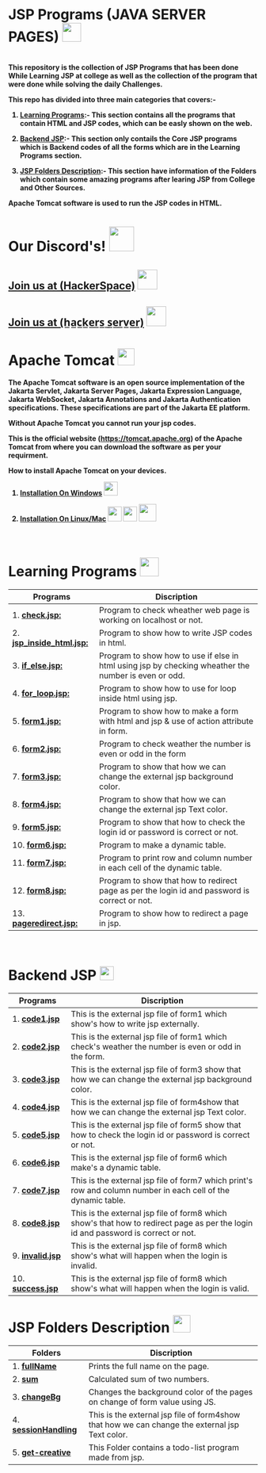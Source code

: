 # JSP Programs (JAVA SERVER PAGES) <img src="https://i.imgur.com/7E125fy.png" height=38px >

<br><b>
This repository is the collection of JSP Programs that has been done While Learning JSP at college as well as the collection of the program that were done while solving the daily Challenges. 

This repo has divided into three main categories that covers:-

1. <u>Learning Programs</u>:- This section contains all the programs that contain HTML and JSP codes, which can be easly shown on the web.<br>

2. <u>Backend JSP</u>:- This section only contails the Core JSP programs which is Backend codes of all the forms which are in the Learning Programs section.<br>

3. <u>JSP Folders Description</u>:- This section have information of the Folders which contain some amazing programs after learing JSP from College and Other Sources.<br>

Apache Tomcat software is used to run the JSP codes in HTML.<br>

<b>

# Our Discord's! <img src="https://i.imgur.com/YrfDw86.gif" height=50px>

**[<h2>Join us at (HackerSpace)](https://discord.gg/5PNFxQF2nz)** <img src="https://i.imgur.com/9TC5djL.gif" height=40px>

**[<h2>Join us at (h̲a̲c̲k̲e̲r̲s̲ ̲s̲e̲r̲v̲e̲r̲)](https://discord.gg/5uZjRKHmJQ)** <img src="https://i.imgur.com/ZvJVrUo.gif" height=40px>
</b>

# Apache Tomcat  <img src="https://i.imgur.com/cMY5kiB.png" height=34px >

The Apache Tomcat software is an open source implementation of the Jakarta Servlet, Jakarta Server Pages, Jakarta Expression Language, Jakarta WebSocket, Jakarta Annotations and Jakarta Authentication specifications. These specifications are part of the Jakarta EE platform.

Without Apache Tomcat you cannot run your jsp codes.

This is the official website (https://tomcat.apache.org) of the Apache Tomcat from where you can download the software as per your requirment.

How to install Apache Tomcat on your devices.

1. **[Installation On Windows](https://github.com/HarshitRV/Java-Server-Pages/wiki/Tomcat-Window-Installation)** <img src="https://i.imgur.com/XeiSaGy.png" height=28px>

2. **[Installation On Linux/Mac]()** <img src="https://i.imgur.com/0NGCAGn.gif" height=30px width=28px> <img src="https://i.imgur.com/OLVz9UU.png" height=30px width=28px>  <img src="https://i.imgur.com/FVYRZy6.gif"  height=35px>

<br>

# Learning Programs <img src="https://i.imgur.com/4sdNnC4.gif"  height=38px>

| Programs                                           |Discription                             |
|----------------------------------------------------|----------------------------------------|
|1. **[check.jsp:](learning/check.jsp)**| Program to check wheather web page is working on localhost or not.|
|2. **[jsp_inside_html.jsp:](learning/jsp_inside_html.jsp)**| Program to show how to write JSP codes in html.|
|3. **[if_else.jsp:](learning/if_else.jsp)**| Program to show how to use if else in html using jsp by checking wheather the number is even or odd.|
|4. **[for_loop.jsp:](learning/for_loop.jsp)**| Program to show how to use for loop inside html using jsp.|
|5. **[form1.jsp:](learning/forms/form1.jsp)**| Program to show how to make a form with html and jsp & use of action attribute in form.|
|6. **[form2.jsp:](learning/forms/form2.jsp)**| Program to check weather the number is even or odd in the form |
|7. **[form3.jsp:](learning/forms/form3.jsp)**| Program to show that how we can change the external jsp background color.|
|8. **[form4.jsp:](learning/forms/form4.jsp)**| Program to show that how we can change the external jsp Text color.|
|9. **[form5.jsp:](learning/forms/form5.jsp)**| Program to show that how to check the login id or password is correct or not.|
|10. **[form6.jsp:](learning/forms/form6.jsp)**| Program to make a dynamic table. |
|11. **[form7.jsp:](learning/forms/form7.jsp)**| Program to print row and column number in each cell of the dynamic table.|
|12. **[form8.jsp:](learning/forms/form8.jsp)**| Program to show that how to redirect page as per the login id and password is correct or not.|
|13. **[pageredirect.jsp:](learning/forms/pageredirect.jsp)**| Program to show how to redirect a page in jsp.|
<br>

# Backend JSP <img src="https://i.imgur.com/JIYDWXv.jpg" height=28px>


|Programs                                            |Discription                             |
|----------------------------------------------------|----------------------------------------|
|1. **[code1.jsp](learning/forms/jsp_files/code1.jsp)**| This is the external jsp file of form1 which show's how to write jsp externally.|
|2. **[code2.jsp](learning/forms/jsp_files/code2.jsp)**| This is the external jsp file of form1 which check's weather the number is even or odd in the form.|
|3. **[code3.jsp](learning/forms/jsp_files/code3.jsp)**| This is the external jsp file of form3 show that how we can change the external jsp background color.|
|4. **[code4.jsp](learning/forms/jsp_files/code4.jsp)**| This is the external jsp file of form4show that how we can change the external jsp Text color.|
|5. **[code5.jsp](learning/forms/jsp_files/code5.jsp)**| This is the external jsp file of form5 show that how to check the login id or password is correct or not.|
|6. **[code6.jsp](learning/forms/jsp_files/code6.jsp)**| This is the external jsp file of form6 which make's a dynamic table.|
|7. **[code7.jsp](learning/forms/jsp_files/code7.jsp)**| This is the external jsp file of form7 which print's row and column number in each cell of the dynamic table.|
|8. **[code8.jsp](learning/forms/jsp_files/code8.jsp)**| This is the external jsp file of form8 which show's that how to redirect page as per the login id and password is correct or not.|
|9. **[invalid.jsp](learning/forms/jsp_files/invalid.jsp)**| This is the external jsp file of form8 which show's what will happen when the login is invalid.|
|10. **[success.jsp](learning/forms/jsp_files/success.jsp)**| This is the external jsp file of form8 which show's what will happen when the login is valid.|

# JSP Folders Description <img src="https://i.imgur.com/cyGIsw3.png" height=35px>


|Folders                                            |Discription                             |
|----------------------------------------------------|----------------------------------------|
|1. **[fullName](fullName)**| Prints the full name on the page.|
|2. **[sum](sum)**| Calculated sum of two numbers.|
|3. **[changeBg](changeBg)**| Changes the background color of the pages on change of form value using JS.|
|4. **[sessionHandling](sessionHandling)**| This is the external jsp file of form4show that how we can change the external jsp Text color.|
|5. **[get-creative](get-creative)**| This Folder contains a todo-list program made from jsp.|



